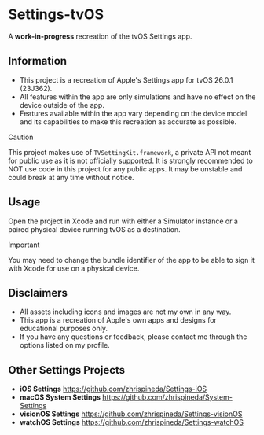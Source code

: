 # Settings-tvOS
A **work-in-progress** recreation of the tvOS Settings app.

## Information
- This project is a recreation of Apple's Settings app for tvOS 26.0.1 (23J362).
- All features within the app are only simulations and have no effect on the device outside of the app.
- Features available within the app vary depending on the device model and its capabilities to make this recreation as accurate as possible.

> [!CAUTION]
> This project makes use of `TVSettingKit.framework`, a private API not meant for public use as it is not officially supported.
> It is strongly recommended to NOT use code in this project for any public apps. It may be unstable and could break at any time without notice.

## Usage
Open the project in Xcode and run with either a Simulator instance or a paired physical device running tvOS as a destination.

> [!IMPORTANT]  
> You may need to change the bundle identifier of the app to be able to sign it with Xcode for use on a physical device.

## Disclaimers
- All assets including icons and images are not my own in any way.
- This app is a recreation of Apple's own apps and designs for educational purposes only.
- If you have any questions or feedback, please contact me through the options listed on my profile.

## Other Settings Projects
- **iOS Settings** https://github.com/zhrispineda/Settings-iOS
- **macOS System Settings** https://github.com/zhrispineda/System-Settings
- **visionOS Settings** https://github.com/zhrispineda/Settings-visionOS
- **watchOS Settings** https://github.com/zhrispineda/Settings-watchOS
